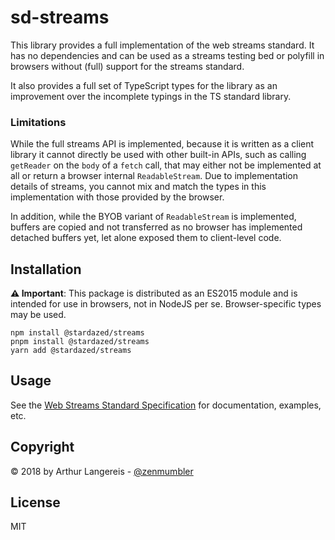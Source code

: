 sd-streams
==========
This library provides a full implementation of the web streams standard. It has
no dependencies and can be used as a streams testing bed or polyfill in browsers without
(full) support for the streams standard.

It also provides a full set of TypeScript types for the library as an improvement
over the incomplete typings in the TS standard library.

### Limitations
While the full streams API is implemented, because it is written as a client library
it cannot directly be used with other built-in APIs, such as calling `getReader` on the
`body` of a `fetch` call, that may either not be implemented at all or return a browser
internal `ReadableStream`. Due to implementation details of streams, you cannot mix and
match the types in this implementation with those provided by the browser.

In addition, while the BYOB variant of `ReadableStream` is implemented, buffers are copied
and not transferred as no browser has implemented detached buffers yet, let alone exposed
them to client-level code.

Installation
------------
**⚠️ Important**: This package is distributed as an ES2015 module and is intended
for use in browsers, not in NodeJS per se. Browser-specific types may be used.

`npm install @stardazed/streams`<br>
`pnpm install @stardazed/streams`<br>
`yarn add @stardazed/streams`

Usage
-----
See the [Web Streams Standard Specification](https://streams.spec.whatwg.org) for
documentation, examples, etc.

Copyright
---------
© 2018 by Arthur Langereis - [@zenmumbler](https://twitter.com/zenmumbler)

License
-------
MIT
